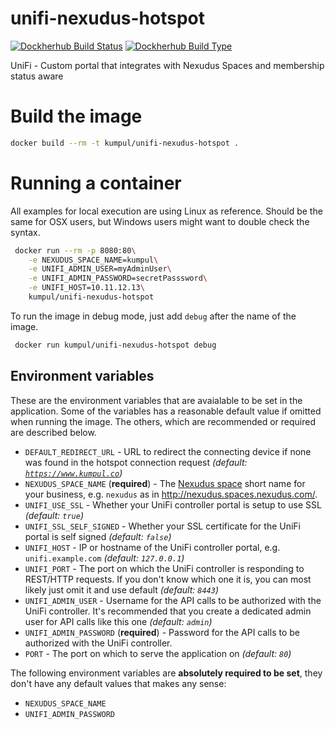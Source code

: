 # unifi-nexudus-hotspot
[![Dockherhub Build Status](https://img.shields.io/docker/build/kumpul/unifi-nexudus-hotspot.svg)](https://hub.docker.com/r/kumpul/unifi-nexudus-hotspot/builds/)
[![Dockherhub Build Type](https://img.shields.io/docker/automated/kumpul/unifi-nexudus-hotspot.svg)](https://hub.docker.com/r/kumpul/unifi-nexudus-hotspot/builds/)


UniFi - Custom portal that integrates with Nexudus Spaces and membership status aware

# Build the image

```bash
docker build --rm -t kumpul/unifi-nexudus-hotspot .
```

# Running a container
All examples for local execution are using Linux as reference. Should be the same for OSX users, but Windows users might want to double check the syntax.

```bash
 docker run --rm -p 8080:80\
    -e NEXUDUS_SPACE_NAME=kumpul\
    -e UNIFI_ADMIN_USER=myAdminUser\
    -e UNIFI_ADMIN_PASSWORD=secretPasssword\
    -e UNIFI_HOST=10.11.12.13\
    kumpul/unifi-nexudus-hotspot
```

To run the image in debug mode, just add `debug` after the name of the image.

```bash
 docker run kumpul/unifi-nexudus-hotspot debug
 ```

## Environment variables
These are the environment variables that are avaialable to be set in the application. Some of the variables has a reasonable default value if omitted when running the image. The others, which are recommended or required are described below.

* `DEFAULT_REDIRECT_URL` - URL to redirect the connecting device if none was found in the hotspot connection request *(default: [`https://www.kumpul.co`](https://www.kumpul.co))*
* `NEXUDUS_SPACE_NAME` (**required**) - The [Nexudus space](http://coworking.nexudus.com/) short name for your business, e.g. `nexudus` as in http://nexudus.spaces.nexudus.com/.
* `UNIFI_USE_SSL` - Whether your UniFi controller portal is setup to use SSL *(default: `true`)*
* `UNIFI_SSL_SELF_SIGNED` - Whether your SSL certificate for the UniFi portal is self signed *(default: `false`)*
* `UNIFI_HOST` - IP or hostname of the UniFi controller portal, e.g. `unifi.example.com` *(default: `127.0.0.1`)*
* `UNIFI_PORT` - The port on which the UniFi controller is responding to REST/HTTP requests. If you don't know which one it is, you can most likely just omit it and use default *(default: `8443`)*
* `UNIFI_ADMIN_USER` - Username for the API calls to be authorized with the UniFi controller. It's recommended that you create a dedicated admin user for API calls like this one *(default: `admin`)*
* `UNIFI_ADMIN_PASSWORD` (**required**) - Password for the API calls to be authorized with the UniFi controller.
* `PORT` - The port on which to serve the application on *(default: `80`)*

The following environment variables are **absolutely required to be set**, they don't have any default values that makes any sense:

 * `NEXUDUS_SPACE_NAME`
 * `UNIFI_ADMIN_PASSWORD`
